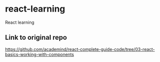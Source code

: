 # react-learning

React learning

## Link to original repo

https://github.com/academind/react-complete-guide-code/tree/03-react-basics-working-with-components
